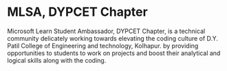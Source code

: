 # MLSA, DYPCET Chapter 
Microsoft Learn Student Ambassador, DYPCET Chapter, is a technical community delicately working towards elevating the coding culture of D.Y. Patil College of Engineering and technology, Kolhapur. by providing opportunities to students to work on projects and boost their analytical and logical skills along with the coding.
